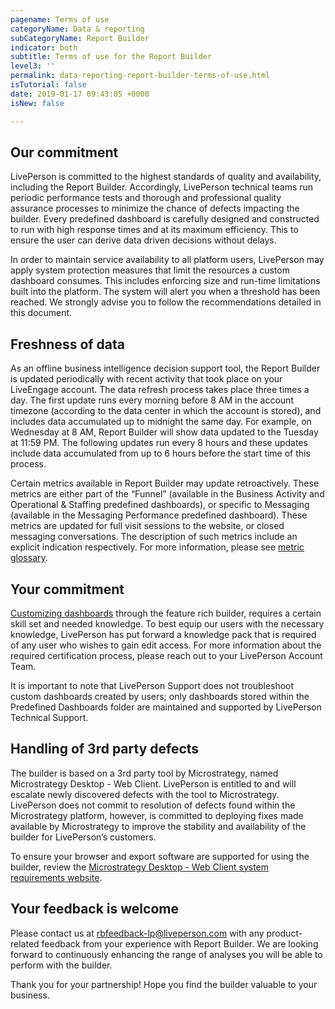 ```yaml
---
pagename: Terms of use
categoryName: Data & reporting
subCategoryName: Report Builder
indicator: both
subtitle: Terms of use for the Report Builder
level3: ''
permalink: data-reporting-report-builder-terms-of-use.html
isTutorial: false
date: 2019-01-17 09:43:05 +0000
isNew: false

---
```

## Our commitment

LivePerson is committed to the highest standards of quality and availability, including the Report Builder. Accordingly, LivePerson technical teams run periodic performance tests and thorough and professional quality assurance processes to minimize the chance of defects impacting the builder. Every predefined dashboard is carefully designed and constructed to run with high response times and at its maximum efficiency. This to ensure the user can derive data driven decisions without delays.

In order to maintain service availability to all platform users, LivePerson may apply system protection measures that limit the resources a custom dashboard consumes. This includes enforcing size and run-time limitations built into the platform. The system will alert you when a threshold has been reached. We strongly advise you to follow the recommendations detailed in this document.

## Freshness of data

As an offline business intelligence decision support tool, the Report Builder is updated periodically with recent activity that took place on your LiveEngage account. The data refresh process takes place three times a day. The first update runs every morning before 8 AM in the account timezone (according to the data center in which the account is stored), and includes data accumulated up to midnight the same day. For example, on Wednesday at 8 AM, Report Builder will show data updated to the Tuesday at 11:59 PM. The following updates run every 8 hours and these updates include data accumulated from up to 6 hours before the start time of this process.

Certain metrics available in Report Builder may update retroactively. These metrics are either part of the “Funnel” (available in the Business Activity and Operational & Staffing predefined dashboards), or specific to Messaging (available in the Messaging Performance predefined dashboard). These metrics are updated for full visit sessions to the website, or closed messaging conversations. The description of such metrics include an explicit indication respectively. For more information, please see [metric glossary](https://developers.liveperson.com/essential-resources-report-builder-data-metrics.html).

## Your commitment

[Customizing dashboards](data-reporting-report-builder-report-builder-user-guide-(customization).html) through the feature rich builder, requires a certain skill set and needed knowledge. To best equip our users with the necessary knowledge, LivePerson has put forward a knowledge pack that is required of any user who wishes to gain edit access. For more information about the required certification process, please reach out to your LivePerson Account Team.

It is important to note that LivePerson Support does not troubleshoot custom dashboards created by users; only dashboards stored within the Predefined Dashboards folder are maintained and supported by LivePerson Technical Support.

## Handling of 3rd party defects

The builder is based on a 3rd party tool by Microstrategy, named Microstrategy Desktop - Web Client. LivePerson is entitled to and will escalate newly discovered defects with the tool to Microstrategy. LivePerson does not commit to resolution of defects found within the Microstrategy platform, however, is committed to deploying fixes made available by Microstrategy to improve the stability and availability of the builder for LivePerson’s customers.

To ensure your browser and export software are supported for using the builder, review the [Microstrategy Desktop - Web Client system requirements website](https://microstrategyhelp.atlassian.net/wiki/spaces/README104/pages/38305888/MicroStrategy+10.4+System+Requirements#MicroStrategy10.4SystemRequirements-Web_ClientMicroStrategyWebclient).

## Your feedback is welcome

Please contact us at [rbfeedback-lp@liveperson.com](mailto:rbfeedback-lp@liveperson.com) with any product-related feedback from your experience with Report Builder. We are looking forward to continuously enhancing the range of analyses you will be able to perform with the builder.

Thank you for your partnership! Hope you find the builder valuable to your business.